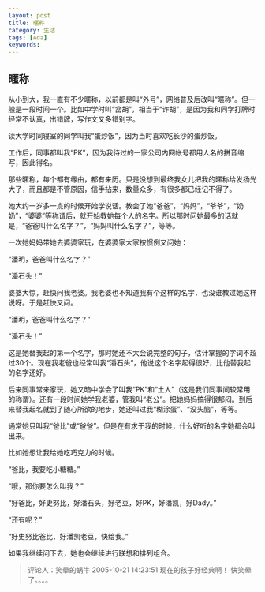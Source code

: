 ```yaml
---
layout: post
title: 暱称
category: 生活
tags: [Ada]
keywords:
---
```


## 暱称

从小到大，我一直有不少暱称，以前都是叫“外号”，网络普及后改叫“暱称”。但一般是一段时间一个。比如中学时叫“岔胡”，相当于“诈胡”，是因为我和同学打牌时经常不认真，出错牌，写作文又多错别字。

读大学时同寝室的同学叫我“蛋炒饭”，因为当时喜欢吃长沙的蛋炒饭。

工作后，同事都叫我“PK”，因为我待过的一家公司内网帐号都用人名的拼音缩写，因此得名。 

那些暱称，每个都有缘由，都有来历。只是没想到最终我女儿把我的暱称给发扬光大了，而且都是不管原因，信手拈来，数量众多，有很多都已经记不得了。 

她大约一岁多一点的时候开始学说话。教会了她“爸爸”，“妈妈”，“爷爷”，“奶奶”，“婆婆”等称谓后，就开始教她每个人的名字。所以那时问她最多的话就是，“爸爸叫什么名字？”，“妈妈叫什么名字？”，等等。 

一次她妈妈带她去婆婆家玩，在婆婆家大家按惯例又问她： 

“潘玥，爸爸叫什么名字？” 

“潘石头！” 

婆婆大惊，赶快问我老婆。我老婆也不知道我有个这样的名字，也没谁教过她这样说呀。于是赶快又问。 

“潘玥，爸爸叫什么名字？” 

“潘石头！” 

这是她替我起的第一个名字，那时她还不大会说完整的句子，估计掌握的字词不超过30个。现在我老爸也经常叫我“潘石头”，他说这个名字起得很好，比他替我起的名字还好。 

后来同事常来家玩，她又暗中学会了叫我“PK”和“土人”（这是我们同事间较常用的称谓）。还有一段时间她学我老婆，管我叫“老公”。把她妈妈搞得很郁闷。到后来替我起名就到了随心所欲的地步，她还叫过我“糊涂蛋”、“没头脑”，等等。 

通常她只叫我“爸比”或“爸爸”。但是在有求于我的时候，什么好听的名字她都会叫出来。 

比如她想让我给她吃巧克力的时候。 

“爸比，我要吃小糖糖。” 

“哦，那你要怎么叫我？” 

“好爸比，好史努比，好潘石头，好老豆，好PK，好潘凯，好Dady。” 

“还有呢？” 

“好史努比爸比，好潘凯老豆，快给我。” 

如果我继续问下去，她也会继续进行联想和排列组合。

> 评论人：笑晕的蜗牛   2005-10-21 14:23:51
> 现在的孩子好经典啊！
> 快笑晕了。。。。
